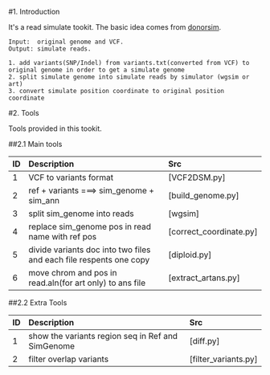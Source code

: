 #1. Introduction

It's a read simulate tookit.
The basic idea comes from [donorsim](https://code.google.com/p/donorsim/).

	Input:	original genome and VCF.
	Output:	simulate reads.

	1. add variants(SNP/Indel) from variants.txt(converted from VCF) to original genome in order to get a simulate genome
	2. split simulate genome into simulate reads by simulator (wgsim or art)  
	3. convert simulate position coordinate to original position coordinate

#2. Tools

Tools provided in this tookit.

##2.1 Main tools

ID |  Description										|  Src
:----------------|:-------------------------------------|  :---------------
1  |  VCF to variants format  							|  [VCF2DSM.py]
2  |  ref + variants ===> sim_genome + sim_ann  		|  [build_genome.py]
3  |  split sim_genome into reads  						|  [wgsim]
4  |  replace sim_genome pos in read name with ref pos  |  [correct_coordinate.py]
5  |  divide variants doc into two files and each file respents one copy |  [diploid.py]
6  |  move chrom and pos in read.aln(for art only) to ans file|  [extract_artans.py]

##2.2 Extra Tools

ID |  Description  										 |	Src
:----------------|:----------------|:---------------
1  |  show the variants region seq in Ref and SimGenome  |  [diff.py]
2  |  filter overlap variants  							 |  [filter_variants.py]
